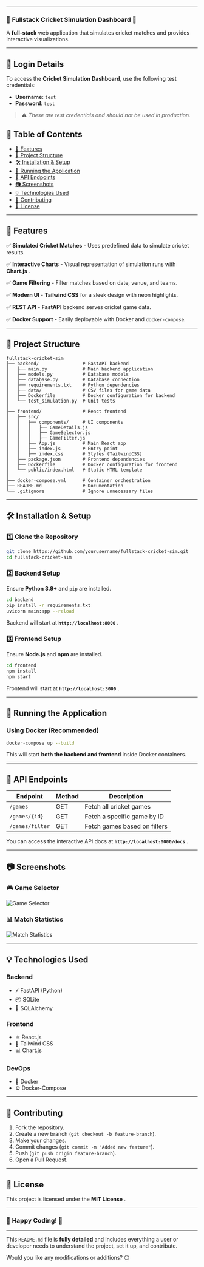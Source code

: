 
---

### 📌 **Fullstack Cricket Simulation Dashboard** 🏏

A **full-stack** web application that simulates cricket matches and provides interactive visualizations.

---



## 🔑 Login Details

To access the **Cricket Simulation Dashboard**, use the following test credentials:

- **Username**: `test`
- **Password**: `test`

> ⚠️ *These are test credentials and should not be used in production.*

## 📜 **Table of Contents**

* [📌 Features](https://chatgpt.com/c/67a00f57-a2c0-8003-953f-84a960ec4f9c#features)
* [📂 Project Structure](https://chatgpt.com/c/67a00f57-a2c0-8003-953f-84a960ec4f9c#project-structure)
* [🛠 Installation &amp; Setup](https://chatgpt.com/c/67a00f57-a2c0-8003-953f-84a960ec4f9c#installation--setup)
* [🚀 Running the Application](https://chatgpt.com/c/67a00f57-a2c0-8003-953f-84a960ec4f9c#running-the-application)
* [🔗 API Endpoints](https://chatgpt.com/c/67a00f57-a2c0-8003-953f-84a960ec4f9c#api-endpoints)
* [📷 Screenshots](https://chatgpt.com/c/67a00f57-a2c0-8003-953f-84a960ec4f9c#screenshots)
* [💡 Technologies Used](https://chatgpt.com/c/67a00f57-a2c0-8003-953f-84a960ec4f9c#technologies-used)
* [🤝 Contributing](https://chatgpt.com/c/67a00f57-a2c0-8003-953f-84a960ec4f9c#contributing)
* [📝 License](https://chatgpt.com/c/67a00f57-a2c0-8003-953f-84a960ec4f9c#license)

---

## 📌 **Features**

✅ **Simulated Cricket Matches** - Uses predefined data to simulate cricket results.

✅ **Interactive Charts** - Visual representation of simulation runs with  **Chart.js** .

✅ **Game Filtering** - Filter matches based on date, venue, and teams.

✅ **Modern UI** - **Tailwind CSS** for a sleek design with neon highlights.

✅ **REST API** - **FastAPI** backend serves cricket game data.

✅ **Docker Support** - Easily deployable with Docker and `docker-compose`.

---

## 📂 **Project Structure**

```
fullstack-cricket-sim
├── backend/                # FastAPI backend
│   ├── main.py             # Main backend application
│   ├── models.py           # Database models
│   ├── database.py         # Database connection
│   ├── requirements.txt    # Python dependencies
│   ├── data/               # CSV files for game data
│   ├── Dockerfile          # Docker configuration for backend
│   └── test_simulation.py  # Unit tests
│
├── frontend/               # React frontend
│   ├── src/
│   │   ├── components/     # UI components
│   │   │   ├── GameDetails.js
│   │   │   ├── GameSelector.js
│   │   │   ├── GameFilter.js
│   │   ├── App.js          # Main React app
│   │   ├── index.js        # Entry point
│   │   ├── index.css       # Styles (TailwindCSS)
│   ├── package.json        # Frontend dependencies
│   ├── Dockerfile          # Docker configuration for frontend
│   └── public/index.html   # Static HTML template
│
├── docker-compose.yml      # Container orchestration
├── README.md               # Documentation
└── .gitignore              # Ignore unnecessary files
```

---

## 🛠 **Installation & Setup**

### **1️⃣ Clone the Repository**

```bash
git clone https://github.com/yourusername/fullstack-cricket-sim.git
cd fullstack-cricket-sim
```

### **2️⃣ Backend Setup**

Ensure **Python 3.9+** and `pip` are installed.

```bash
cd backend
pip install -r requirements.txt
uvicorn main:app --reload
```

Backend will start at  **`http://localhost:8000`** .

### **3️⃣ Frontend Setup**

Ensure **Node.js** and **npm** are installed.

```bash
cd frontend
npm install
npm start
```

Frontend will start at  **`http://localhost:3000`** .

---

## 🚀 **Running the Application**

### **Using Docker (Recommended)**

```bash
docker-compose up --build
```

This will start **both the backend and frontend** inside Docker containers.

---

## 🔗 **API Endpoints**

| Endpoint          | Method | Description                  |
| ----------------- | ------ | ---------------------------- |
| `/games`        | GET    | Fetch all cricket games      |
| `/games/{id}`   | GET    | Fetch a specific game by ID  |
| `/games/filter` | GET    | Fetch games based on filters |

You can access the interactive API docs at  **`http://localhost:8000/docs`** .

---

## 📷 **Screenshots**

### 🎮 **Game Selector**

![Game Selector](docs/GameSelectorImage.png)

### 📊 **Match Statistics**

![Match Statistics](docs/MatchStatsImage.png)

---

## 💡 **Technologies Used**

### **Backend**

* ⚡ FastAPI (Python)
* 📦 SQLite
* 🔹 SQLAlchemy

### **Frontend**

* ⚛ React.js
* 🎨 Tailwind CSS
* 📊 Chart.js

### **DevOps**

* 🐳 Docker
* ⚙️ Docker-Compose

---

## 🤝 **Contributing**

1. Fork the repository.
2. Create a new branch (`git checkout -b feature-branch`).
3. Make your changes.
4. Commit changes (`git commit -m "Added new feature"`).
5. Push (`git push origin feature-branch`).
6. Open a Pull Request.

---

## 📝 **License**

This project is licensed under the  **MIT License** .

---

### 🎉 **Happy Coding!** 🚀

---

This `README.md` file is **fully detailed** and includes everything a user or developer needs to understand the project, set it up, and contribute.

Would you like any modifications or additions? 😊

